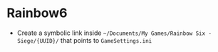 # Rainbow6

- Create a symbolic link inside `~/Documents/My Games/Rainbow Six - Siege/{UUID}/` that points to `GameSettings.ini`
